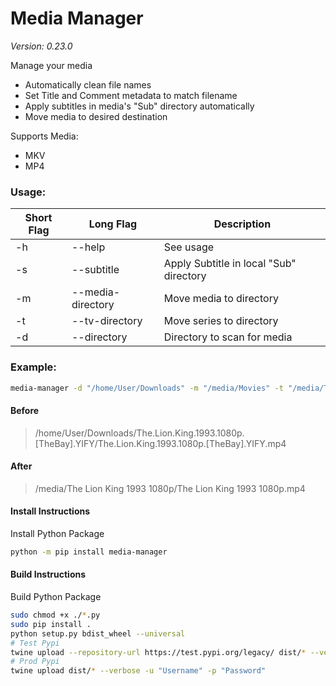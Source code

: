 # Media Manager
*Version: 0.23.0*

Manage your media
- Automatically clean file names 
- Set Title and Comment metadata to match filename
- Apply subtitles in media's "Sub" directory automatically
- Move media to desired destination

Supports Media:
- MKV
- MP4

### Usage:
| Short Flag | Long Flag              | Description                                 |
|------------|------------------------|---------------------------------------------|
| -h         | --help                 | See usage                                   |
| -s         | --subtitle             | Apply Subtitle in local "Sub" directory     |
| -m         | --media-directory      | Move media to directory                     |
| -t         | --tv-directory         | Move series to directory                    |
| -d         | --directory            | Directory to scan for media                 |


### Example:
```bash
media-manager -d "/home/User/Downloads" -m "/media/Movies" -t "/media/TV" -s
```
#### Before
> /home/User/Downloads/The.Lion.King.1993.1080p.[TheBay].YIFY/The.Lion.King.1993.1080p.[TheBay].YIFY.mp4 

#### After
> /media/The Lion King 1993 1080p/The Lion King 1993 1080p.mp4

#### Install Instructions
Install Python Package

```bash
python -m pip install media-manager
```

#### Build Instructions
Build Python Package

```bash
sudo chmod +x ./*.py
sudo pip install .
python setup.py bdist_wheel --universal
# Test Pypi
twine upload --repository-url https://test.pypi.org/legacy/ dist/* --verbose -u "Username" -p "Password"
# Prod Pypi
twine upload dist/* --verbose -u "Username" -p "Password"
```
